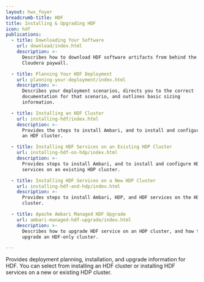 ```yaml
---
layout: hwx_foyer
breadcrumb-title: HDF
title: Installing & Upgrading HDF
icon: hdf
publications:
  - title: Downloading Your Software
    url: download/index.html
    description: >-
      Describes how to download HDF software artifacts from behind the
      Cloudera paywall.

  - title: Planning Your HDF Deployment
    url: planning-your-deployment/index.html
    description: >-
      Describes your deployment scenarios, directs you to the correct
      documentation for that scenario, and outlines basic sizing
      information.

  - title: Installing an HDF Cluster
    url: installing-hdf/index.html
    description: >-
      Provides the steps to install Ambari, and to install and configure
      an HDF cluster.

  - title: Installing HDF Services on an Existing HDP Cluster
    url: installing-hdf-on-hdp/index.html
    description: >-
      Provides steps to install Ambari, and to install and configure HDF
      services on an existing HDP cluster.

  - title: Installing HDF Services on a New HDP Cluster
    url: installing-hdf-and-hdp/index.html
    description: >-
      Provides steps to install Ambari, HDP, and HDF services on the HDP
      cluster.

  - title: Apache Ambari Managed HDF Upgrade
    url: ambari-managed-hdf-upgrade/index.html
    description: >-
      Describes how to upgrade HDF service on an HDP cluster, and how to
      upgrade an HDF-only cluster.

---
```


Provides deployment planning, installation, and upgrade information for
HDF. You can select from installing an HDF cluster or installing HDF
services on a new or existing HDP cluster.
